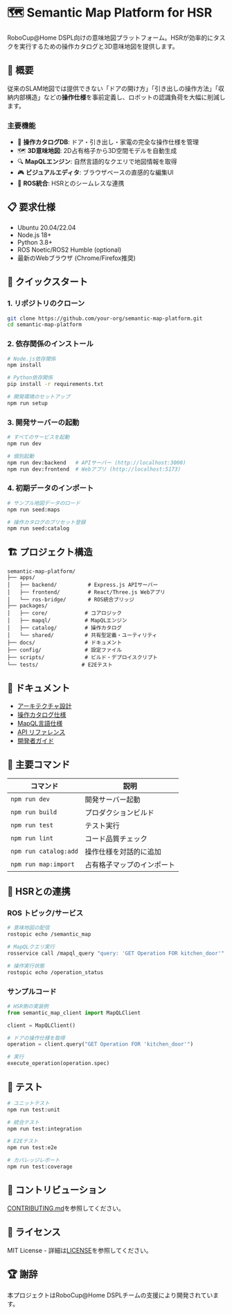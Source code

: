 # 🗺️ Semantic Map Platform for HSR

RoboCup@Home DSPL向けの意味地図プラットフォーム。HSRが効率的にタスクを実行するための操作カタログと3D意味地図を提供します。

## 🎯 概要

従来のSLAM地図では提供できない「ドアの開け方」「引き出しの操作方法」「収納内部構造」などの**操作仕様**を事前定義し、ロボットの認識負荷を大幅に削減します。

### 主要機能

- 🚪 **操作カタログDB**: ドア・引き出し・家電の完全な操作仕様を管理
- 🗺️ **3D意味地図**: 2D占有格子から3D空間モデルを自動生成
- 🔍 **MapQLエンジン**: 自然言語的なクエリで地図情報を取得
- 🎮 **ビジュアルエディタ**: ブラウザベースの直感的な編集UI
- 🤖 **ROS統合**: HSRとのシームレスな連携

## 📋 要求仕様

- Ubuntu 20.04/22.04
- Node.js 18+ 
- Python 3.8+
- ROS Noetic/ROS2 Humble (optional)
- 最新のWebブラウザ (Chrome/Firefox推奨)

## 🚀 クイックスタート

### 1. リポジトリのクローン

```bash
git clone https://github.com/your-org/semantic-map-platform.git
cd semantic-map-platform
```

### 2. 依存関係のインストール

```bash
# Node.js依存関係
npm install

# Python依存関係
pip install -r requirements.txt

# 開発環境のセットアップ
npm run setup
```

### 3. 開発サーバーの起動

```bash
# すべてのサービスを起動
npm run dev

# 個別起動
npm run dev:backend   # APIサーバー (http://localhost:3000)
npm run dev:frontend  # Webアプリ (http://localhost:5173)
```

### 4. 初期データのインポート

```bash
# サンプル地図データのロード
npm run seed:maps

# 操作カタログのプリセット登録
npm run seed:catalog
```

## 🏗️ プロジェクト構造

```
semantic-map-platform/
├── apps/
│   ├── backend/          # Express.js APIサーバー
│   ├── frontend/         # React/Three.js Webアプリ  
│   └── ros-bridge/       # ROS統合ブリッジ
├── packages/
│   ├── core/            # コアロジック
│   ├── mapql/           # MapQLエンジン
│   ├── catalog/         # 操作カタログ
│   └── shared/          # 共有型定義・ユーティリティ
├── docs/                # ドキュメント
├── config/              # 設定ファイル
├── scripts/             # ビルド・デプロイスクリプト
└── tests/              # E2Eテスト
```

## 📖 ドキュメント

- [アーキテクチャ設計](docs/ARCHITECTURE.md)
- [操作カタログ仕様](docs/OPERATION-CATALOG.md)
- [MapQL言語仕様](docs/MAPQL.md)
- [API リファレンス](docs/API.md)
- [開発者ガイド](docs/DEVELOPMENT.md)

## 🔧 主要コマンド

| コマンド | 説明 |
|---------|------|
| `npm run dev` | 開発サーバー起動 |
| `npm run build` | プロダクションビルド |
| `npm run test` | テスト実行 |
| `npm run lint` | コード品質チェック |
| `npm run catalog:add` | 操作仕様を対話的に追加 |
| `npm run map:import` | 占有格子マップのインポート |

## 🤖 HSRとの連携

### ROS トピック/サービス

```bash
# 意味地図の配信
rostopic echo /semantic_map

# MapQLクエリ実行  
rosservice call /mapql_query "query: 'GET Operation FOR kitchen_door'"

# 操作実行状態
rostopic echo /operation_status
```

### サンプルコード

```python
# HSR側の実装例
from semantic_map_client import MapQLClient

client = MapQLClient()

# ドアの操作仕様を取得
operation = client.query("GET Operation FOR 'kitchen_door'")

# 実行
execute_operation(operation.spec)
```

## 🧪 テスト

```bash
# ユニットテスト
npm run test:unit

# 統合テスト  
npm run test:integration

# E2Eテスト
npm run test:e2e

# カバレッジレポート
npm run test:coverage
```

## 🤝 コントリビューション

[CONTRIBUTING.md](docs/CONTRIBUTING.md)を参照してください。

## 📝 ライセンス

MIT License - 詳細は[LICENSE](LICENSE)を参照してください。

## 🏆 謝辞

本プロジェクトはRoboCup@Home DSPLチームの支援により開発されています。
